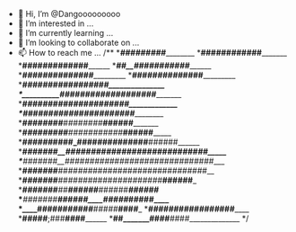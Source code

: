 - 👋 Hi, I’m @Dangooooooooo
- 👀 I’m interested in ...
- 🌱 I’m currently learning ...
- 💞️ I’m looking to collaborate on ...
- 📫 How to reach me ...
/**
 *_______________#########_______________________ 
 *______________############_____________________ 
 *______________#############____________________ 
 *_____________##__###########___________________ 
 *____________###__######_#####__________________ 
 *____________###_#######___####_________________ 
 *___________###__##########_####________________ 
 *__________####__###########_####_______________ 
 *________#####___###########__#####_____________ 
 *_______######___###_########___#####___________ 
 *_______#####___###___########___######_________ 
 *______######___###__###########___######_______ 
 *_____######___####_##############__######______ 
 *____#######__#####################_#######_____ 
 *____#######__##############################____ 
 *___#######__######_#################_#######___ 
 *___#######__######_######_#########___######___ 
 *___#######____##__######___######_____######___ 
 *___#######________######____#####_____#####____ 
 *____######________#####_____#####_____####_____ 
 *_____#####________####______#####_____###______ 
 *______#####______;###________###______#________ 
 *________##_______####________####______________ 
 */
<!---
Dangooooooooo/Dangooooooooo is a ✨ special ✨ repository because its `README.md` (this file) appears on your GitHub profile.
You can click the Preview link to take a look at your changes.
--->

